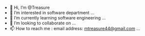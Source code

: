 - 👋 Hi, I’m @Treasure
- 👀 I’m interested in software department ...
- 🌱 I’m currently learning software engineering  ...
- 💞️ I’m looking to collaborate on ...
- 📫 How to reach me : email address: mtreasure44@gmail.com ...

<!---
Treasure95/Treasure95 is a ✨ special ✨ repository because its `README.md` (this file) appears on your GitHub profile.
You can click the Preview link to take a look at your changes.
--->
